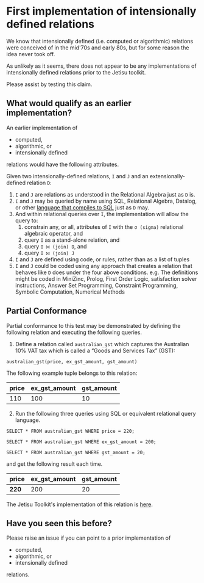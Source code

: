 # First implementation of intensionally defined relations
We know that intensionally defined (i.e. computed or algorithmic) relations were conceived of in the mid'70s and early 80s, but for some reason the idea never took off. 

As unlikely as it seems, there does not appear to be any implementations of intensionally defined relations prior to the Jetisu toolkit. 

Please assist by testing this claim.

## What would qualify as an earlier implementation?
An earlier implementation of
- computed,
- algorithmic, or
- intensionally defined 

relations would have the following attributes.

Given two intensionally-defined relations, `I` and `J` and an extensionally-defined relation `D`:

1. `I` and `J` are relations as understood in the Relational Algebra just as `D` is. 
1. `I` and `J` may be queried by name using SQL, Relational Algebra, Datalog, or other [language that compiles to SQL](https://github.com/ajnsit/languages-that-compile-to-sql) just as `D` may. 
1. And within relational queries over `I`, the implementation will allow the query to: 
   1. constrain any, or all, attributes of `I` with the `σ (sigma)` relational algebraic operator, and
   1. query `I` as a stand-alone relation, and
   1. query `I ⨝ (join) D`, and
   1. query `I ⨝ (join) J`
1. `I` and `J` are defined using code, or rules, rather than as a list of tuples
1. `I` and `J` could be coded using any approach that creates a relation that behaves like `D` does under the four above conditions. e.g. The definitions might be coded in MiniZinc, Prolog, First Order Logic, satisfaction solver instructions, Answer Set Programming, Constraint Programming, Symbolic Computation, Numerical Methods

## Partial Conformance
Partial conformance to this test may be demonstrated by defining the following relation and executing the following queries.

1. Define a relation called ```australian_gst``` which captures the Australian 10% VAT tax which is called a “Goods and Services Tax” (GST):

```australian_gst(price, ex_gst_amount, gst_amount)```

The following example tuple belongs to this relation:

| **price** | **ex_gst_amount** | **gst_amount** |
|---------|-------------------|----------------|
| 110   | 100               | 10             |

2. Run the following three queries using SQL or equivalent relational query language.

```
SELECT * FROM australian_gst WHERE price = 220;

SELECT * FROM australian_gst WHERE ex_gst_amount = 200;

SELECT * FROM australian_gst WHERE gst_amount = 20;
```
and get the following result each time.

| **price** | **ex_gst_amount** | **gst_amount** |
|-----------|-------------------|----------------|
| **220**   | 200               | 20             |

The Jetisu Toolkit's implementation of this relation is [here](../Australian_GST.ipynb). 

## Have you seen this before?
Please raise an issue if you can point to a prior implementation of
- computed,
- algorithmic, or
- intensionally defined 

relations.

